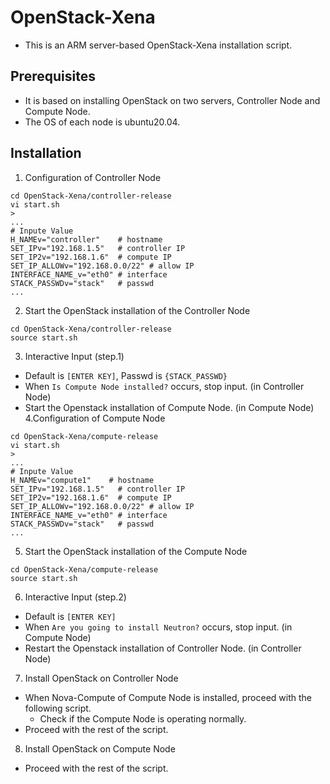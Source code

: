 # OpenStack-Xena
- This is an ARM server-based OpenStack-Xena installation script.

## Prerequisites
- It is based on installing OpenStack on two servers, Controller Node and Compute Node.
- The OS of each node is ubuntu20.04.


## Installation
1. Configuration of Controller Node
  ```
  cd OpenStack-Xena/controller-release
  vi start.sh
  >
  ...
  # Inpute Value
  H_NAMEv="controller"    # hostname
  SET_IPv="192.168.1.5"   # controller IP
  SET_IP2v="192.168.1.6"  # compute IP
  SET_IP_ALLOWv="192.168.0.0/22" # allow IP
  INTERFACE_NAME_v="eth0" # interface
  STACK_PASSWDv="stack"   # passwd 
  ...
  ```
2. Start the OpenStack installation of the Controller Node
  ```
  cd OpenStack-Xena/controller-release
  source start.sh
  ```
3. Interactive Input (step.1)
  - Default is `[ENTER KEY]`, Passwd is `{STACK_PASSWD}`
  - When `Is Compute Node installed?` occurs, stop input. (in Controller Node)
  - Start the Openstack installation of Compute Node. (in Compute Node)
4.Configuration of Compute Node
  ```
  cd OpenStack-Xena/compute-release
  vi start.sh
  >
  ...
  # Inpute Value
  H_NAMEv="compute1"    # hostname
  SET_IPv="192.168.1.5"   # controller IP
  SET_IP2v="192.168.1.6"  # compute IP
  SET_IP_ALLOWv="192.168.0.0/22" # allow IP
  INTERFACE_NAME_v="eth0" # interface
  STACK_PASSWDv="stack"   # passwd 
  ...
  ```
5. Start the OpenStack installation of the Compute Node
  ```
  cd OpenStack-Xena/compute-release
  source start.sh
  ```
6. Interactive Input (step.2)
  - Default is `[ENTER KEY]`
  - When `Are you going to install Neutron?` occurs, stop input. (in Compute Node)
  - Restart the Openstack installation of Controller Node. (in Controller Node) 
7. Install OpenStack on Controller Node
  - When Nova-Compute of Compute Node is installed, proceed with the following script.
    - Check if the Compute Node is operating normally.
  - Proceed with the rest of the script.
8. Install OpenStack on Compute Node
  - Proceed with the rest of the script.




